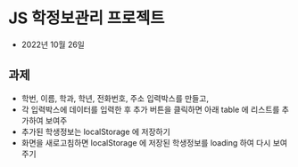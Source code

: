 # JS 학정보관리 프로젝트

- 2022년 10월 26일

## 과제

- 학번, 이름, 학과, 학년, 전화번호, 주소 입력박스를 만들고,
- 각 입력박스에 데이터를 입력한 후 추가 버튼을 클릭하면 아래 table 에 리스트를 추가하여 보여주
- 추가된 학생정보는 localStorage 에 저장하기
- 화면을 새로고침하면 localStorage 에 저장된 학생정보를 loading 하여 다시 보여주기

